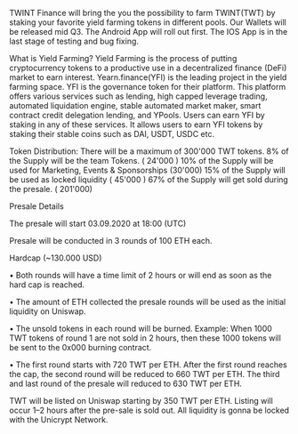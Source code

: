 TWINT Finance will bring the you the possibility to farm TWINT(TWT) by staking your favorite yield farming tokens in different pools. Our Wallets will be released mid Q3.
The Android App will roll out first. The IOS App is in the last stage of testing and bug fixing.

What is Yield Farming?
Yield Farming is the process of putting cryptocurrency tokens to a productive use in a decentralized finance (DeFi) market to earn interest.
Yearn.finance(YFI) is the leading project in the yield farming space.
YFI is the governance token for their platform.
This platform offers various services such as lending, high capped leverage trading, automated liquidation engine, stable automated market maker, smart contract credit delegation lending, and YPools. Users can earn YFI by staking in any of these services. It allows users to earn YFI tokens by staking their stable coins such as DAI, USDT, USDC etc.

Token Distribution:
There will be a maximum of 300'000 TWT tokens.
8% of the Supply will be the team Tokens. ( 24'000 )
10% of the Supply will be used for Marketing, Events & Sponsorships (30'000)
15% of the Supply will be used as locked liquidity ( 45'000 )
67% of the Supply will get sold during the presale. ( 201'000)

Presale Details

The presale will start 03.09.2020 at 18:00 (UTC)

Presale will be conducted in 3 rounds of 100 ETH each.

Hardcap (~130.000 USD)

• Both rounds will have a time limit of 2 hours or will end as soon as the hard cap is reached.

• The amount of ETH collected the presale rounds will be used as the initial liquidity on Uniswap.

• The unsold tokens in each round will be burned. Example: When 1000 TWT tokens of round 1 are not sold in 2 hours, then these 1000 tokens will be sent to the 0x000 burning contract.

• The first round starts with 720 TWT per ETH. After the first round reaches the cap, the second round will be reduced to 660 TWT per ETH. The third and last round of the presale will reduced to 630 TWT per ETH.

TWT will be listed on Uniswap starting by 350 TWT per ETH. Listing will occur 1–2 hours after the pre-sale is sold out. All liquidity is gonna be locked with the Unicrypt Network.

